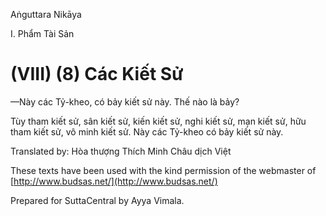 Aṅguttara Nikāya

I. Phẩm Tài Sản

# (VIII) (8) Các Kiết Sử

—Này các Tỷ-kheo, có bảy kiết sử này. Thế nào là bảy?

Tùy tham kiết sử, sân kiết sử, kiến kiết sử, nghi kiết sử, mạn kiết sử, hữu tham kiết sử, vô minh kiết sử. Này các Tỷ-kheo có bảy kiết sử này.

Translated by: Hòa thượng Thích Minh Châu dịch Việt

These texts have been used with the kind permission of the webmaster of [http://www.budsas.net/](http://www.budsas.net/)

Prepared for SuttaCentral by Ayya Vimala.